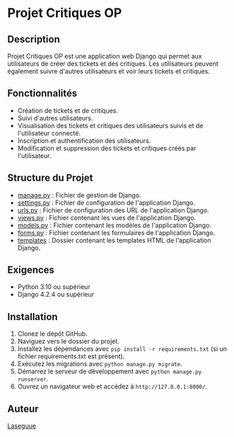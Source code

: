 # Projet Critiques OP

## Description
Projet Critiques OP est une application web Django qui permet aux utilisateurs de créer des tickets et des critiques. Les utilisateurs peuvent également suivre d'autres utilisateurs et voir leurs tickets et critiques.

## Fonctionnalités
- Création de tickets et de critiques.
- Suivi d'autres utilisateurs.
- Visualisation des tickets et critiques des utilisateurs suivis et de l'utilisateur connecté.
- Inscription et authentification des utilisateurs.
- Modification et suppression des tickets et critiques créés par l'utilisateur.

## Structure du Projet
- [manage.py](https://github.com/Laseguue/Projet_critiques_op/blob/master/projet_critiques/manage.py) : Fichier de gestion de Django.
- [settings.py](https://github.com/Laseguue/Projet_critiques_op/blob/master/projet_critiques/projet_critiques/settings.py) : Fichier de configuration de l'application Django.
- [urls.py](https://github.com/Laseguue/Projet_critiques_op/blob/master/projet_critiques/projet_critiques/urls.py) : Fichier de configuration des URL de l'application Django.
- [views.py](https://github.com/Laseguue/Projet_critiques_op/blob/master/projet_critiques/critiques/views.py) : Fichier contenant les vues de l'application Django.
- [models.py](https://github.com/Laseguue/Projet_critiques_op/blob/master/projet_critiques/critiques/models.py) : Fichier contenant les modèles de l'application Django.
- [forms.py](https://github.com/Laseguue/Projet_critiques_op/blob/master/projet_critiques/critiques/forms.py) : Fichier contenant les formulaires de l'application Django.
- [templates](https://github.com/Laseguue/Projet_critiques_op/tree/master/projet_critiques/templates) : Dossier contenant les templates HTML de l'application Django.

## Exigences
- Python 3.10 ou supérieur
- Django 4.2.4 ou supérieur

## Installation
1. Clonez le dépôt GitHub.
2. Naviguez vers le dossier du projet.
3. Installez les dépendances avec `pip install -r requirements.txt` (si un fichier requirements.txt est présent).
4. Exécutez les migrations avec `python manage.py migrate`.
5. Démarrez le serveur de développement avec `python manage.py runserver`.
6. Ouvrez un navigateur web et accédez à `http://127.0.0.1:8000/`.

## Auteur
[Laseguue](https://github.com/Laseguue)
